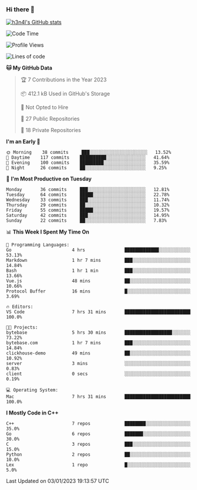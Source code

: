 ### Hi there 👋

[![h3n4l's GitHub stats](https://github-readme-stats.vercel.app/api?username=h3n4l&count_private=true&show_icons=true&theme=radical)](https://github.com/h3n4l/github-readme-stats)

<!--START_SECTION:waka-->
![Code Time](http://img.shields.io/badge/Code%20Time-852%20hrs%2031%20mins-blue)

![Profile Views](http://img.shields.io/badge/Profile%20Views-0-blue)

![Lines of code](https://img.shields.io/badge/From%20Hello%20World%20I%27ve%20Written-44%20Thousand%20lines%20of%20code-blue)

**🐱 My GitHub Data** 

> 🏆 7 Contributions in the Year 2023
 > 
> 📦 412.1 kB Used in GitHub's Storage 
 > 
> 🚫 Not Opted to Hire
 > 
> 📜 27 Public Repositories 
 > 
> 🔑 18 Private Repositories  
 > 
**I'm an Early 🐤** 

```text
🌞 Morning    38 commits     ███░░░░░░░░░░░░░░░░░░░░░░   13.52% 
🌆 Daytime    117 commits    ██████████░░░░░░░░░░░░░░░   41.64% 
🌃 Evening    100 commits    █████████░░░░░░░░░░░░░░░░   35.59% 
🌙 Night      26 commits     ██░░░░░░░░░░░░░░░░░░░░░░░   9.25%

```
📅 **I'm Most Productive on Tuesday** 

```text
Monday       36 commits     ███░░░░░░░░░░░░░░░░░░░░░░   12.81% 
Tuesday      64 commits     █████░░░░░░░░░░░░░░░░░░░░   22.78% 
Wednesday    33 commits     ███░░░░░░░░░░░░░░░░░░░░░░   11.74% 
Thursday     29 commits     ██░░░░░░░░░░░░░░░░░░░░░░░   10.32% 
Friday       55 commits     █████░░░░░░░░░░░░░░░░░░░░   19.57% 
Saturday     42 commits     ███░░░░░░░░░░░░░░░░░░░░░░   14.95% 
Sunday       22 commits     ██░░░░░░░░░░░░░░░░░░░░░░░   7.83%

```


📊 **This Week I Spent My Time On** 

```text
💬 Programming Languages: 
Go                       4 hrs               █████████████░░░░░░░░░░░░   53.13% 
Markdown                 1 hr 7 mins         ███░░░░░░░░░░░░░░░░░░░░░░   14.84% 
Bash                     1 hr 1 min          ███░░░░░░░░░░░░░░░░░░░░░░   13.66% 
Vue.js                   48 mins             ██░░░░░░░░░░░░░░░░░░░░░░░   10.66% 
Protocol Buffer          16 mins             █░░░░░░░░░░░░░░░░░░░░░░░░   3.69%

🔥 Editors: 
VS Code                  7 hrs 31 mins       █████████████████████████   100.0%

🐱‍💻 Projects: 
bytebase                 5 hrs 30 mins       ██████████████████░░░░░░░   73.22% 
bytebase.com             1 hr 7 mins         ███░░░░░░░░░░░░░░░░░░░░░░   14.84% 
clickhouse-demo          49 mins             ██░░░░░░░░░░░░░░░░░░░░░░░   10.92% 
server                   3 mins              ░░░░░░░░░░░░░░░░░░░░░░░░░   0.83% 
client                   0 secs              ░░░░░░░░░░░░░░░░░░░░░░░░░   0.19%

💻 Operating System: 
Mac                      7 hrs 31 mins       █████████████████████████   100.0%

```

**I Mostly Code in C++** 

```text
C++                      7 repos             ████████░░░░░░░░░░░░░░░░░   35.0% 
Go                       6 repos             ███████░░░░░░░░░░░░░░░░░░   30.0% 
C                        3 repos             ███░░░░░░░░░░░░░░░░░░░░░░   15.0% 
Python                   2 repos             ██░░░░░░░░░░░░░░░░░░░░░░░   10.0% 
Lex                      1 repo              █░░░░░░░░░░░░░░░░░░░░░░░░   5.0%

```



 Last Updated on 03/01/2023 19:13:57 UTC
<!--END_SECTION:waka-->

